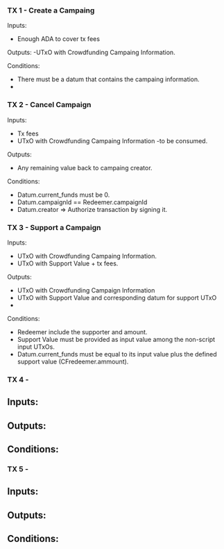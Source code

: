 ### TX 1 - Create a Campaing 
Inputs:
  - Enough ADA to cover tx fees

Outputs:
  -UTxO with Crowdfunding Campaing Information.

Conditions:
  - There must be a datum that contains the campaing information.
- 
### TX 2 - Cancel Campaign
Inputs:
  - Tx fees
  - UTxO with Crowdfunding Campaing Information  -to be consumed.

Outputs:
 - Any remaining value back to campaing creator.  

Conditions:
 - Datum.current_funds must be 0.
 - Datum.campaignId == Redeemer.campaignId
 - Datum.creator => Authorize transaction by signing it.

### TX 3 - Support a Campaign 
Inputs:
  - UTxO with Crowdfunding Campaing Information.
  - UTxO with Support Value + tx fees.

Outputs:
  - UTxO with Crowdfunding Campaign Information 
  - UTxO with Support Value and corresponding datum for support UTxO
  - 
Conditions:
  - Redeemer include the supporter and amount.
  - Support Value must be provided as input value among the non-script input UTxOs.
  - Datum.current_funds must be equal to its input value plus the defined support value (CFredeemer.ammount). 


### TX 4 - 
Inputs:
- 
Outputs:
  - 

Conditions:
  - 

### TX 5 - 
Inputs:
  -

Outputs:
  -
 
Conditions:
  - 